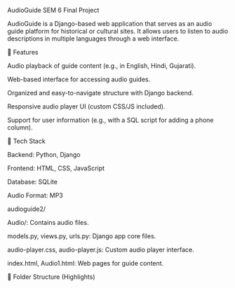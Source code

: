 AudioGuide
SEM 6 Final Project

AudioGuide is a Django-based web application that serves as an audio guide platform for historical or cultural sites. It allows users to listen to audio descriptions in multiple languages through a web interface.

🌟 Features

Audio playback of guide content (e.g., in English, Hindi, Gujarati).

Web-based interface for accessing audio guides.

Organized and easy-to-navigate structure with Django backend.

Responsive audio player UI (custom CSS/JS included).

Support for user information (e.g., with a SQL script for adding a phone column).

📁 Tech Stack

Backend: Python, Django

Frontend: HTML, CSS, JavaScript

Database: SQLite

Audio Format: MP3

audioguide2/

Audio/: Contains audio files.

models.py, views.py, urls.py: Django app core files.

audio-player.css, audio-player.js: Custom audio player interface.

index.html, Audio1.html: Web pages for guide content.

📂 Folder Structure (Highlights)
